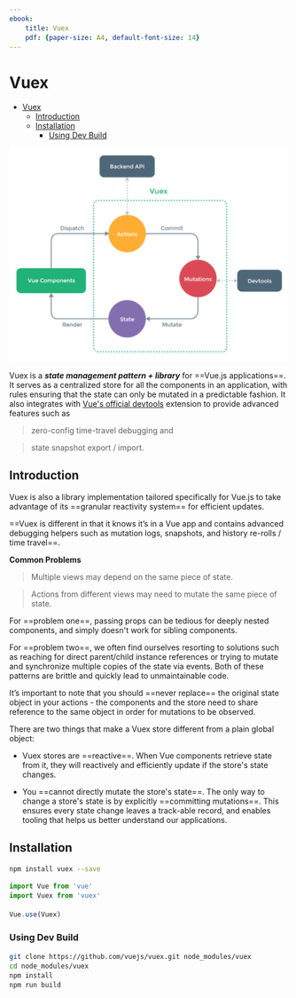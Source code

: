```yaml
---
ebook:
    title: Vuex
    pdf: {paper-size: A4, default-font-size: 14}
---  
```

  
  
# Vuex
  
  
  
  
  
  
- [Vuex](#vuex )
  - [Introduction](#introduction )
  - [Installation](#installation )
    - [Using Dev Build](#using-dev-build )
  
  
  
  
![Vuex Overview](img/overview.png )
  
Vuex is a ***state management pattern + library*** for ==Vue.js applications==. It serves as a centralized store for all the components in an application, with rules ensuring that the state can only be mutated in a predictable fashion. It also integrates with [Vue's official devtools](https://github.com/vuejs/vue-devtools ) extension to provide advanced features such as 
> zero-config time-travel debugging and
  
> state snapshot export / import.
  
## Introduction
  
  
Vuex is also a library implementation tailored specifically 
for Vue.js to take advantage of its ==granular 
reactivity system== for efficient updates.
  
==Vuex is different in that it knows it’s in a Vue app and 
contains advanced debugging helpers such as mutation logs, 
snapshots, and history re-rolls / time travel==.
  
**Common Problems**
  
> Multiple views may depend on the same piece of state.
  
> Actions from different views may need to mutate the same piece of state.
  
For ==problem one==, passing props can be tedious for deeply 
nested components, and simply doesn't work for sibling components. 
  
For ==problem two==, we often find ourselves resorting to solutions 
such as reaching for direct parent/child instance references or 
trying to mutate and synchronize multiple copies of the state via events. 
Both of these patterns are brittle and quickly lead to unmaintainable code.
  
It’s important to note that you should ==never replace== the 
original state object in your actions - the components and 
the store need to share reference to the same object 
in order for mutations to be observed.
  
There are two things that make a Vuex store different 
from a plain global object:
  
* Vuex stores are ==reactive==. When Vue components retrieve state from it, 
they will reactively and efficiently update if the store's state changes.
  
* You ==cannot directly mutate the store's state==. The only way to change 
a store's state is by explicitly ==committing mutations==. This ensures every 
state change leaves a track-able record, and enables tooling that 
helps us better understand our applications.
  
## Installation
  
  
```bash
npm install vuex --save
```
```jsx
import Vue from 'vue'
import Vuex from 'vuex'
  
Vue.use(Vuex)
```
  
### Using Dev Build
  
  
```bash
git clone https://github.com/vuejs/vuex.git node_modules/vuex
cd node_modules/vuex
npm install
npm run build
```
  
  